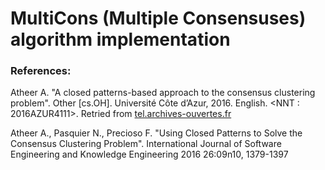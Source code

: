 # MultiCons (Multiple Consensuses) algorithm implementation

### References:

Atheer A. "A closed patterns-based approach to the consensus clustering problem".
Other [cs.OH]. Université Côte d’Azur, 2016. English. <NNT : 2016AZUR4111>. <tel-01478626>
Retried from [tel.archives-ouvertes.fr](https://tel.archives-ouvertes.fr/tel-01478626)

Atheer A., Pasquier N., Precioso F. "Using Closed Patterns to Solve the Consensus Clustering Problem".
International Journal of Software Engineering and Knowledge Engineering 2016 26:09n10, 1379-1397

